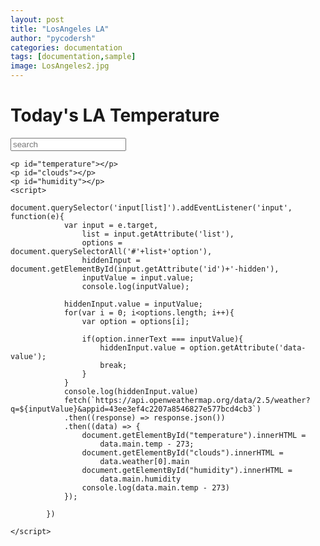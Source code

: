```yaml
---
layout: post
title: "LosAngeles LA"
author: "pycodersh"
categories: documentation
tags: [documentation,sample]
image: LosAngeles2.jpg
---
```


<html>

<body>
    <h1>Today's LA Temperature</h1>
    <!-- <input id="city" type="text" value="" placeholder="search" list="city"> -->
    <input id="search" type="text" value="" placeholder="search" list="city">
    <datalist id="city">
        <!-- <option value="seoul"></option>
        <option value="busan"></option>
        <option value="jeju"></option>
        <option value="incheon"></option> -->
        <option value="london"></option>
        <!-- <option value="tokyo"></option> -->
    </datalist>
    <input type="hidden" id="search-hidden">

    <p id="temperature"></p>
    <p id="clouds"></p>
    <p id="humidity"></p>
    <script>    
            document.querySelector('input[list]').addEventListener('input', function(e){
                var input = e.target,
                    list = input.getAttribute('list'),
                    options = document.querySelectorAll('#'+list+'option'),
                    hiddenInput = document.getElementById(input.getAttribute('id')+'-hidden'),
                    inputValue = input.value;
                    console.log(inputValue);

                hiddenInput.value = inputValue;
                for(var i = 0; i<options.length; i++){
                    var option = options[i];

                    if(option.innerText === inputValue){
                        hiddenInput.value = option.getAttribute('data-value');
                        break;
                    }
                }
                console.log(hiddenInput.value)
                fetch(`https://api.openweathermap.org/data/2.5/weather?q=${inputValue}&appid=43ee3ef4c2207a8546827e577bcd4cb3`)
                .then((response) => response.json())
                .then((data) => {
                    document.getElementById("temperature").innerHTML =
                        data.main.temp - 273;
                    document.getElementById("clouds").innerHTML =
                        data.weather[0].main
                    document.getElementById("humidity").innerHTML =
                        data.main.humidity
                    console.log(data.main.temp - 273)
                });

            })
        
    </script>


</body>

</html>